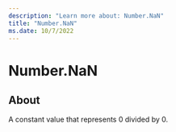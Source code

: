 ```yaml
---
description: "Learn more about: Number.NaN"
title: "Number.NaN"
ms.date: 10/7/2022
---
```

# Number.NaN

## About

A constant value that represents 0 divided by 0.
